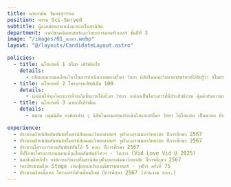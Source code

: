 ```yaml
---
title: นายจามิน จันทรสุวรรณ
position: พรรค Sci-Served
subtitle: ผู้ลงสมัครตำแหน่งนายกสโมสรนิสิต
department: ภาควิชาคณิตศาสตร์และวิทยาการคอมพิวเตอร์ ชั้นปีที่ 3
image: "/images/01_นายก.webp"
layout: "@/layouts/CandidateLayout.astro"

policies:
  - title: นโยบายที่ 1 สโมฯ เสิร์ฟอะไร
    details:
      - เปิดเผยความเคลื่อนไหวในการดําเนินงานของสโมฯ วิทยา นิสิตในคณะวิทยาศาสตร์ควรได้รับรู้ว่า สโมสรนิสิตมีหน้าที่อะไร และได้ทําอะไรแล้วบ้างในช่วงเวลาที่ผ่านมา โดยจะส่งเสริมให้มีการรายงานผลการ ดําเนินการสโมสรนิสิตฯ ทุกไตรมาส 
  - title: นโยบายที่ 2 โครงการเสิร์ฟเต็ม 100
    details:
      - มุ่งเน้นให้ทุกโครงการที่จะเกิดขึ้นภายใต้สโมฯ วิทยา จะต้องเป็นโครงการที่มีประสิทธิภาพ คุ้มค่ากับความทุ่มเท งบประมาณ และมีวัตถุประสงค์ที่ตอบโจทย์นิสิตในคณะ 
  - title: นโยบายที่ 3 นายกก็เสิร์ฟนะ
    details:
      - ชมรม กลุ่มนิสิต องค์กรต่าง ๆ นิสิตในคณะสามารถเข้าถึงนายกสโมฯ วิทยา ได้โดยง่าย เป็นนายก ที่พร้อมเสิร์ฟทุกคําปรึกษา และรับฟังปัญหาของทุกคน

experience:
  - ประธานฝ่ายนิสิตสัมพันธ์สโมสรนิสิตคณะวิทยาศาสตร์ จุฬาลงกรณ์มหาวิทยาลัย ปีการศึกษา 2567
  - ประธานฝ่ายนิสิตสัมพันธ์สโมสรนิสิตคณะวิทยาศาสตร์ จุฬาลงกรณ์มหาวิทยาลัย ปีการศึกษา 2567 
  - ประธานโครงการสานสัมพันธ์สันโต้ 5 คณะ ปีการศึกษา 2567 
  - ที่ปรึกษาโครงการถนนคนเดินเชื่อมสัมพันธ์วิศวฯ - วิทยาฯ (Vid Love Vid U 2025)
  - สมาชิกฝ่ายกีฬา องค์การบริหารสโมสรนิสิตจุฬาลงกรณ์มหาวิทยาลัย ปีการศึกษา 2567
  - รองประธานฝ่าย Stage งานฟุตบอลประเพณีธรรมศาสตร์ - จุฬาฯ ครั้งที่ 75
  - ประธานฝ่ายเนื้อหา โครงการกีฬาเพื่อนใหม่ ปีการศึกษา 2567 (ส่วนงาน อบจ.)
---
```

